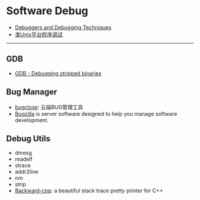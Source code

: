 # Software Debug

* [Debuggers and Debugging Techniques](https://www.cprogramming.com/debugging/)
* [类Unix平台程序调试](https://www.cnblogs.com/gaohongchen01/p/8311732.html)

-----

## GDB
* [GDB - Debugging stripped binaries](https://felix.abecassis.me/2012/08/gdb-debugging-stripped-binaries/)


## Bug Manager
* [bugclose](https://www.bugclose.com/): 云端BUG管理工具
* [Bugzilla](https://www.bugzilla.org/) is server software designed to help you manage software development.


## Debug Utils

* dmesg
* readelf
* strace
* addr2line
* nm
* strip
* [Backward-cpp](https://github.com/bombela/backward-cpp): a beautiful stack trace pretty printer for C++
